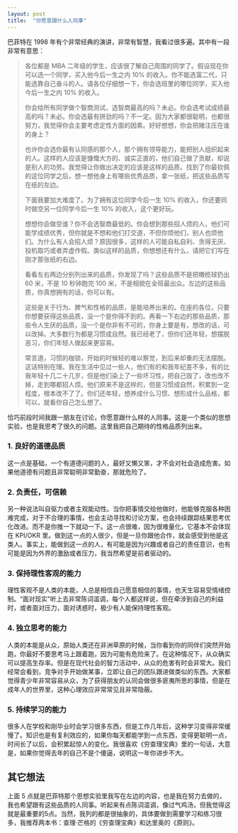 ```yaml
---
layout: post
title:  "你愿意跟什么人同事"
---
```



巴菲特在 1998 年有个非常经典的演讲，非常有智慧，我看过很多遍。其中有一段非常有意思：



> 各位都是 MBA 二年级的学生，应该很了解自己周围的同学了。假设现在你可以选一个同学，买入他今后一生之内 10% 的收入。你不能选富二代，只能选靠自己奋斗的人。请各位仔细想一下，你会选班里的哪位同学，买入他今后一生之内 10% 的收入。
>
> 你会给所有同学做个智商测试，选智商最高的吗？未必。你会选考试成绩最高的吗？未必。你会选最有拼劲的吗？不一定。因为大家都很聪明，也都很努力，我觉得你会主要考虑定性方面的因素。好好想想，你会把赌注压在谁的身上？
>
> 也许你会选你最有认同感的那个人，那个拥有领导能力，能把别人组织起来的人。这样的人应该是慷慨大方的、诚实正直的，他们自己做了贡献，却说是别人的功劳。我觉得让你做出决定的应该是这样的品质。找到了你最钦佩的这位同学之后，想一想他身上有哪些优秀品质，拿一张纸，把这些品质写在纸的左边。
>
> 下面我要加大难度了。为了拥有这位同学今后一生 10% 的收入，你还要同时做空另一位同学今后一生 10% 的收入，这个更好玩。
>
> 想想你会做空谁？你不会选智商最低的。你会想到那些招人烦的人，他们可能学成绩优秀，但你就是不想和他们打交道，不但你烦他们，别人也烦他们。为什么有人会招人烦？原因很多，这样的人可能自私自利、贪得无厌、投机取巧或者弄虚作假。类似这样的品质，你想想还有什么，请把它们写在刚才那张纸的右边。
>
> 看看左右两边分别列出来的品质，你发现了吗？这些品质不是把橄榄球扔出 60 米，不是 10 秒钟跑完 100 米，不是相貌在全班最出众。左边的这些品质，你真想拥有的话，你可以有。
>
> 这些是关于行为、脾气和性格的品质，是能培养出来的。在座的各位，只要你想要获得这些品质，没一个是你得不到的。再看一下右边的那些品质，那些令人生厌的品质，没一个是你非有不可的，你身上要是有，想改的话，可以改掉。大多数行为都是习惯成自然。我已经老了，但你们还年轻，想摆脱恶习，你们年轻人做起来更容易。
>
> 常言道，习惯的枷锁，开始的时候轻的难以察觉，到后来却重的无法摆脱。这话特别在理。我在生活中见过一些人，他们有的和我年纪差不多，有的比我年轻十几二十几岁，但是他们染上了一些坏习性，把自己毁了，改也改不掉，走到哪都招人烦。他们原来不是这样的，但是习惯成自然，积累到一定程度，根本改不了了。你们还年轻，想养成什么习惯、想形成什么品格，都可以，就看你自己怎么想了。



恰巧前段时间我跟一朋友在讨论，你愿意跟什么样的人同事。这是一个类似的思想实验，也是我思考了很久的问题。这里我把自己期待的性格品质列出来。

### 1. 良好的道德品质

这一点是基础，一个有道德问题的人，最好又懒又笨，才不会对社会造成危害。如果他道德有问题且非常聪明非常勤奋，那就危险了。

### 2. 负责任，可信赖

另一种说法叫自驱力或者主观能动性。当你把事情交给他做时，他能够克服各种困难完成，对于不合理的事情，也会主动寻找和讨论方案，也会持续跟踪结果思考优化改进。而不是你推一下就动一下。这一点很难，因为很难量化，它基本不会体现在 KPI/OKR 里。做到这一点的人很少，但是一旦你跟他合作，就会感受到他是这类人。事实上，能做到这一点的人，有可能是因为兴趣或者自己的责任意识，也有可能是因为外界的激励或者压力，我当然希望是前者驱动的。

### 3. 保持理性客观的能力

理性客观不是人类的本能，人总是相信自己愿意相信的事情，也天生容易受情绪控制。“面对现实”听上去非常陈词滥调，每个人都这样说，但在牵涉到自己的利益时，或者面对压力，面对诱惑时，极少有人能保持理性客观。

### 4. 独立思考的能力

人类的本能是从众，原始人类还在非洲草原的时候，当你看到你的同伴们突然开始跑，你最好不要思考马上跟着跑，因为可能有危险来了。在这种情况下，从众确实可以提高生存率。但是在现代社会的智力活动中，从众的危害有时会非常大。我们经常会看到，竞争对手开始做某事，立即让自己的团队跟进做类似的东西。大家都觉得青少年非常容易从众，为了获得朋友的认同会做很多匪夷所思的事情，但是在成年人的世界里，这种心理效应非常常见且非常隐蔽。

### 5. 持续学习的能力

很多人在学校和刚毕业时会学习很多东西，但是工作几年后，这种学习变得非常缓慢了。知识也是有复利效应的，如果你每天都能学到一点东西，变得更聪明一点，时间长了以后，会积累起惊人的变化。我很喜欢《穷查理宝典》里的一句话，大意是，如果你觉得去年的自己不是个傻逼，说明这一年你进步不大。

## 其它想法

上面 5 点就是巴菲特那个思想实验里我写在左边的内容，也是我在努力去做的，我也希望跟有这些品质的人同事。听起来有点陈词滥调，像过气鸡汤，但我觉得这就是最重要的5点。当然，我列的都是很抽象的，具体要做到需要学习和练习很多，我推荐两本书：查理·芒格的《穷查理宝典》和达里奥的《原则》。
